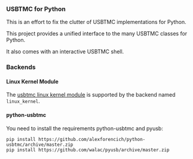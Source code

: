 
### USBTMC for Python

This is an effort to fix the clutter
of USBTMC implementations for Python.

This project provides a unified interface
to the many USBTMC classes for Python.

It also comes with an interactive USBTMC shell.

### Backends

#### Linux Kernel Module

The [usbtmc linux kernel module][usbtmc.c] is supported
by the backend named `linux_kernel`.

#### python-usbtmc

You need to install the requirements python-usbtmc and pyusb:

    pip install https://github.com/alexforencich/python-usbtmc/archive/master.zip
    pip install https://github.com/walac/pyusb/archive/master.zip

[usbtmc.c]: https://github.com/torvalds/linux/blob/master/drivers/usb/class/usbtmc.c
